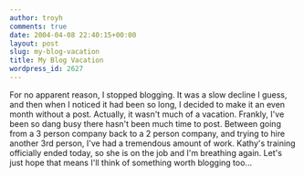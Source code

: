 ```yaml
---
author: troyh
comments: true
date: 2004-04-08 22:40:15+00:00
layout: post
slug: my-blog-vacation
title: My Blog Vacation
wordpress_id: 2627
---
```


For no apparent reason, I stopped blogging.  It was a slow decline I guess, and then when I noticed it had been so long, I decided to make it an even month without a post.
Actually, it wasn't much of a vacation.  Frankly, I've been so dang busy there hasn't been much time to post.  Between going from a 3 person company back to a 2 person company, and trying to hire another 3rd person, I've had a tremendous amount of work.  Kathy's training officially ended today, so she is on the job and I'm breathing again.  Let's just hope that means I'll think of something worth blogging too...
